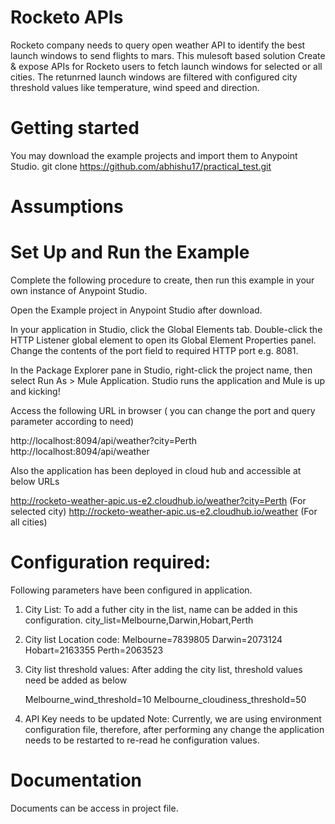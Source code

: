 # Rocketo APIs 
Rocketo company needs to query open weather API to identify the best launch windows to send flights to mars. 
This mulesoft based solution Create & expose APIs for Rocketo users to fetch launch windows for selected or all cities. The retunrned launch windows are filtered with configured city threshold values like 
temperature, wind speed and direction.


# Getting started
You may download the example projects and import them to Anypoint Studio.
git clone https://github.com/abhishu17/practical_test.git

# Assumptions


# Set Up and Run the Example
Complete the following procedure to create, then run this example in your own instance of Anypoint Studio. 

Open the Example project in Anypoint Studio after download.

In your application in Studio, click the Global Elements tab. Double-click the HTTP Listener global element to open its Global Element Properties panel. Change the contents of the port field to required HTTP port e.g. 8081.

In the Package Explorer pane in Studio, right-click the project name, then select Run As > Mule Application. Studio runs the application and Mule is up and kicking!

Access the following URL in browser ( you can change the port and query parameter according to need)

http://localhost:8094/api/weather?city=Perth
http://localhost:8094/api/weather

Also the application has been deployed in cloud hub and accessible at below URLs

http://rocketo-weather-apic.us-e2.cloudhub.io/weather?city=Perth (For selected city)
http://rocketo-weather-apic.us-e2.cloudhub.io/weather (For all cities)


# Configuration required:
Following parameters have been configured in application.
 
1. City List: 
   To add a futher city in the list, name can be added in this configuration.
   city_list=Melbourne,Darwin,Hobart,Perth
   
2. City list Location code:
    Melbourne=7839805
	Darwin=2073124
	Hobart=2163355
	Perth=2063523  
    
3. City list threshold values:
   After adding the city list, threshold values need be added as below  	
	
	Melbourne_wind_threshold=10
	Melbourne_cloudiness_threshold=50

4. API Key needs to be updated 
Note: Currently, we are using environment configuration file, therefore, after performing any change the application needs to be restarted to re-read he configuration values.

# Documentation
  Documents can be access in project file.





    

  

